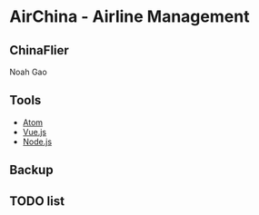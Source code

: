 # AirChina - Airline Management
## ChinaFlier
Noah Gao
## Tools
- [Atom](https://atom.io/)
- [Vue.js](https://vuejs.org/)
- [Node.js](https://nodejs.org/)
## Backup
## TODO list
